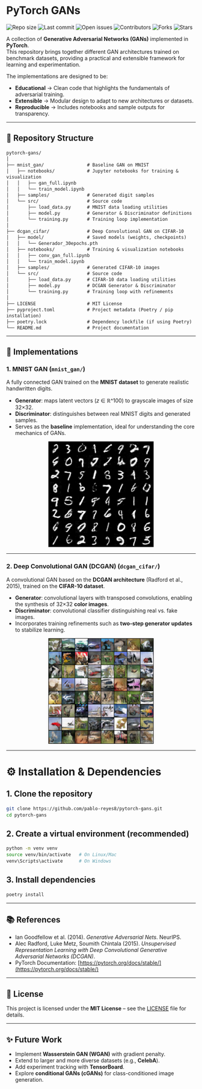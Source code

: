 # PyTorch GANs

![Repo size](https://img.shields.io/github/repo-size/pablo-reyes8/pytorch-gans)
![Last commit](https://img.shields.io/github/last-commit/pablo-reyes8/pytorch-gans)
![Open issues](https://img.shields.io/github/issues/pablo-reyes8/pytorch-gans)
![Contributors](https://img.shields.io/github/contributors/pablo-reyes8/pytorch-gans)
![Forks](https://img.shields.io/github/forks/pablo-reyes8/pytorch-gans?style=social)
![Stars](https://img.shields.io/github/stars/pablo-reyes8/pytorch-gans?style=social)

A collection of **Generative Adversarial Networks (GANs)** implemented in **PyTorch**.  
This repository brings together different GAN architectures trained on benchmark datasets, providing a practical and extensible framework for learning and experimentation.  

The implementations are designed to be:  
- **Educational** → Clean code that highlights the fundamentals of adversarial training.  
- **Extensible** → Modular design to adapt to new architectures or datasets.  
- **Reproducible** → Includes notebooks and sample outputs for transparency.  

---


## 📂 Repository Structure

```plaintext
pytorch-gans/
│
├── mnist_gan/                # Baseline GAN on MNIST
│   ├── notebooks/            # Jupyter notebooks for training & visualization
│   │   ├── gan_full.ipynb
│   │   └── train_model.ipynb
│   ├── samples/              # Generated digit samples
│   └── src/                  # Source code
│       ├── load_data.py      # MNIST data loading utilities
│       ├── model.py          # Generator & Discriminator definitions
│       └── training.py       # Training loop implementation
│
├── dcgan_cifar/              # Deep Convolutional GAN on CIFAR-10
│   ├── model/                # Saved models (weights, checkpoints)
│   │   └── Generador_30epochs.pth
│   ├── notebooks/            # Training & visualization notebooks
│   │   ├── conv_gan_full.ipynb
│   │   └── train_model.ipynb
│   ├── samples/              # Generated CIFAR-10 images
│   └── src/                  # Source code
│       ├── load_data.py      # CIFAR-10 data loading utilities
│       ├── model.py          # DCGAN Generator & Discriminator
│       └── training.py       # Training loop with refinements
│
├── LICENSE                   # MIT License
├── pyproject.toml            # Project metadata (Poetry / pip installation)
├── poetry.lock               # Dependency lockfile (if using Poetry)
└── README.md                 # Project documentation
```

---

## 🧩 Implementations

### 1. **MNIST GAN** (`mnist_gan/`)
A fully connected GAN trained on the **MNIST dataset** to generate realistic handwritten digits.  

- **Generator**: maps latent vectors (*z* ∈ ℝ^100) to grayscale images of size 32×32.  
- **Discriminator**: distinguishes between real MNIST digits and generated samples.  
- Serves as the **baseline** implementation, ideal for understanding the core mechanics of GANs.  

<p align="center">
  <img src="mnist_gan/samples/epoch_0100.png" alt="MNIST GAN sample" width="280"/>
</p>

---

### 2. **Deep Convolutional GAN (DCGAN)** (`dcgan_cifar/`)
A convolutional GAN based on the **DCGAN architecture** (Radford et al., 2015), trained on the **CIFAR-10 dataset**.  

- **Generator**: convolutional layers with transposed convolutions, enabling the synthesis of 32×32 **color images**.  
- **Discriminator**: convolutional classifier distinguishing real vs. fake images.  
- Incorporates training refinements such as **two-step generator updates** to stabilize learning.  

<p align="center">
  <img src="dcgan_cifar/samples/epoch_0030.png" alt="CIFAR-10 DCGAN sample" width="280"/>
</p>


---

# ⚙️ Installation & Dependencies

## 1. Clone the repository
```bash
git clone https://github.com/pablo-reyes8/pytorch-gans.git
cd pytorch-gans
```

## 2. Create a virtual environment (recommended)
```bash
python -m venv venv
source venv/bin/activate   # On Linux/Mac
venv\Scripts\activate      # On Windows
```

## 3. Install dependencies

```bash
poetry install
```




---

## 📚 References

- Ian Goodfellow et al. (2014). *Generative Adversarial Nets*. NeurIPS.  
- Alec Radford, Luke Metz, Soumith Chintala (2015). *Unsupervised Representation Learning with Deep Convolutional Generative Adversarial Networks (DCGAN)*.  
- PyTorch Documentation: [https://pytorch.org/docs/stable/](https://pytorch.org/docs/stable/)

---

## 📜 License

This project is licensed under the **MIT License** – see the [LICENSE](LICENSE) file for details.

---

## ✨ Future Work

- Implement **Wasserstein GAN (WGAN)** with gradient penalty.  
- Extend to larger and more diverse datasets (e.g., **CelebA**).  
- Add experiment tracking with **TensorBoard**.  
- Explore **conditional GANs (cGANs)** for class-conditioned image generation.  
